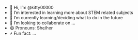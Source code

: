 - 👋 Hi, I’m @kitty00000
- 👀 I’m interested in learning more about STEM related subjects 
- 🌱 I’m currently learning/deciding what to do in the future
- 💞️ I’m looking to collaborate on ...
- 😄 Pronouns: She/her
- ⚡ Fun fact: ...

<!---
kitty00000/kitty00000 is a ✨ special ✨ repository because its `README.md` (this file) appears on your GitHub profile.
You can click the Preview link to take a look at your changes.
--->
